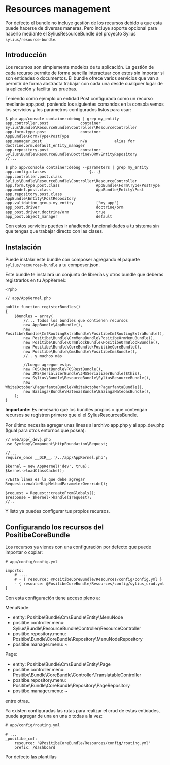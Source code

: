 Resources management
====================

Por defecto el bundle no incluye gestión de los recursos debido a que esta puede hacerse de diversas maneras. Pero
incluye soporte opcional para hacerlo mediante el SyliusResourceBundle del proyecto Sylius `sylius/resource-bundle`.

Introducción
------------

Los recursos son simplemente modelos de tu aplicación. La gestión de cada recurso permite de forma sencilla
interactuar con estos sin importar si son entidades o documentos. El bundle ofrece varios servicios que van a
permitir de forma abstracta trabajar con cada una desde cualquier lugar de la aplicación y facilita las pruebas.

Teniendo como ejemplo un entidad Post configurada como un recurso mediante app.post,
poniendo los siguientes comandos en la consola vemos los servicios y los parámetros configurados listos para usar:

    $ php app/console container:debug | grep my_entity
    app.controller.post              container      Sylius\Bundle\ResourceBundle\Controller\ResourceController
    app.form.type.post               container      AppBundle\Form\Type\PostType
    app.manager.post                 n/a            alias for doctrine.orm.default_entity_manager
    app.repository.post              container      Sylius\Bundle\ResourceBundle\Doctrine\ORM\EntityRepository
    //...

    $ php app/console container:debug --parameters | grep my_entity
    app.config.classes                   {...}
    app.controller.post.class               Sylius\Bundle\ResourceBundle\Controller\ResourceController
    app.form.type.post.class                AppBundle\Form\Type\PostType
    app.model.post.class                    AppBundle\Entity\Post
    app.repository.post.class               AppBundle\Entity\PostRepository
    app.validation_group.my_entity          ["my_app"]
    app_post.driver                         doctrine/orm
    app_post.driver.doctrine/orm            true
    app_post.object_manager                 default

Con estos servicios puedes ir añadiendo funcionalidades a tu sistema sin que tengas que trabajar directo con las clases.

Instalación
-----------

Puede instalar este bundle con composer agregando el paquete ``sylius/recources-bundle`` a tu composer.json.

Este bundle te instalará un conjunto de librerías y otros bundle que deberás registrarlos en tu AppKernel::

    <?php

    // app/AppKernel.php

    public function registerBundles()
    {
        $bundles = array(
            //... Todos los bundles que contienen recursos
            new AppBundle\AppBundle(),
            new Positibe\Bundle\CmfRoutingExtraBundle\PositibeCmfRoutingExtraBundle(),
            new Positibe\Bundle\OrmMenuBundle\PositibeOrmMenuBundle(),
            new Positibe\Bundle\OrmBlockBundle\PositibeOrmBlockBundle(),
            new Positibe\Bundle\CoreBundle\PositibeCoreBundle(),
            new Positibe\Bundle\CmsBundle\PositibeCmsBundle(),
            //.. y muchos más

            //Luego agregue estps
            new FOS\RestBundle\FOSRestBundle(),
            new JMS\SerializerBundle\JMSSerializerBundle($this),
            new Sylius\Bundle\ResourceBundle\SyliusResourceBundle(),
            new WhiteOctober\PagerfantaBundle\WhiteOctoberPagerfantaBundle(),
            new Bazinga\Bundle\HateoasBundle\BazingaHateoasBundle(),
        );
    }

**Importante:** Es necesario que los bundles propios o que contengan recursos se registren primero que el el
SyliusResourcesBundle.

Por último necesita agregar unas lineas al archivo app.php y al app_dev.php (Igual para otros entornos que posea):

    // web/app{_dev}.php
    use Symfony\Component\HttpFoundation\Request;

    //...
    require_once __DIR__.'/../app/AppKernel.php';

    $kernel = new AppKernel('dev', true);
    $kernel->loadClassCache();

    //Esta linea es la que debe agregar
    Request::enableHttpMethodParameterOverride();

    $request = Request::createFromGlobals();
    $response = $kernel->handle($request);
    //..

Y listo ya puedes configurar tus propios recursos.

Configurando los recursos del PositibeCoreBundle
-----------------------------------------------

Los recursos ya vienes con una configuración por defecto que puede importar o copiar:

    # app/config/config.yml

    imports:
        # ....
        # - { resource: @PositibeCoreBundle/Resources/config/config.yml }
        - { resource: @PositibeCoreBundle/Resources/config/sylius_crud.yml }

Con esta configuración tiene acceso pleno a:

MenuNode:
* entity: Positibe\Bundle\CmsBundle\Entity\MenuNode
* positibe.controller.menu: Sylius\Bundle\ResourceBundle\Controller\ResourceController
* positibe.repository.menu: Positibe\Bundle\CoreBundle\Repository\MenuNodeRepository
* positibe.manager.menu: ~

Page:
* entity: Positibe\Bundle\CmsBundle\Entity\Page
* positibe.controller.menu: Positibe\Bundle\CoreBundle\Controller\TranslatableController
* positibe.repository.menu: Positibe\Bundle\CoreBundle\Repository\PageRepository
* positibe.manager.menu: ~

entre otras..

Ya existen configuradas las rutas para realizar el crud de estas entidades, puede agregar de una en una o todas a la
vez:

    # app/config/routing.yml

    # ...
    _positibe_cmf:
        resource: "@PositibeCoreBundle/Resources/config/routing.yml"
        prefix: /dashboard

Por defecto las plantillas
